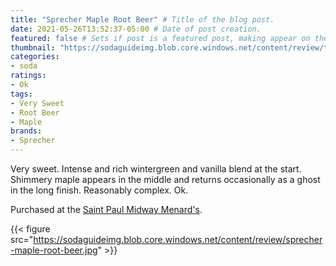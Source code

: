 ```yaml
---
title: "Sprecher Maple Root Beer" # Title of the blog post.
date: 2021-05-26T13:52:37-05:00 # Date of post creation.
featured: false # Sets if post is a featured post, making appear on the home page side bar.
thumbnail: "https://sodaguideimg.blob.core.windows.net/content/review/thumbs/sprecher-maple-root-beer.jpg" # Sets thumbnail image appearing inside card on homepage.
categories:
- soda
ratings:
- Ok
tags:
- Very Sweet
- Root Beer
- Maple
brands:
- Sprecher
---
```


Very sweet. Intense and rich wintergreen and vanilla blend at the start. Shimmery maple appears in the middle and returns occasionally as a ghost in the long finish. Reasonably complex. Ok.

Purchased at the [Saint Paul Midway Menard's](https://www.menards.com/main/storeDetails.html?store=3181).

{{< figure src="https://sodaguideimg.blob.core.windows.net/content/review/sprecher-maple-root-beer.jpg" >}}